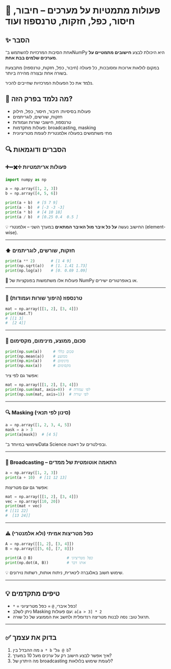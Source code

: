 # 📘 פעולות מתמטיות על מערכים – חיבור, חיסור, כפל, חזקות, טרנספוז ועוד

## ✨ הסבר
אחת הסיבות המרכזיות להשתמש ב־NumPy היא היכולת לבצע **חישובים מתמטיים על מערכים שלמים בבת אחת**. 

במקום לולאות ארוכות ומסובכות, כל פעולה (חיבור, כפל, חזקות, טרנספוז) מתבצעת בשורה אחת ובצורה מהירה ביותר. 

נלמד את כל הפעולות המרכזיות שחייבים להכיר.

## 🧠 מה נלמד בפרק הזה?
- פעולות בסיסיות: חיבור, חיסור, כפל, חילוק
- חזקות, שורשים, לוגריתמים
- טרנספוז, חישובי שורות ועמודות
- פעולות מתקדמות: broadcasting, masking
- מתי משתמשים בפעולה אלמנטרית לעומת מטריציונית

## 🔍 הסברים ודוגמאות

### ➕➖✖️➗ פעולות אריתמטיות

```python
import numpy as np

a = np.array([1, 2, 3])
b = np.array([4, 5, 6])

print(a + b)  # [5 7 9]
print(a - b)  # [-3 -3 -3]
print(a * b)  # [4 10 18]
print(a / b)  # [0.25 0.4  0.5 ]
````

💡 החישוב נעשה **על כל איבר מול האיבר המתאים** במערך השני – אלמנטרי (element-wise).

---

### ⬆️ חזקות, שורשים, לוגריתמים

```python
print(a ** 2)       # [1 4 9]
print(np.sqrt(a))   # [1. 1.41 1.73]
print(np.log(a))    # [0. 0.69 1.09]
```

📌 פעולות אלו משתמשות בפונקציות של NumPy או באופרטורים ישירים.

---

### 🔄 טרנספוז (היפוך שורות ועמודות)

```python
mat = np.array([[1, 2], [3, 4]])
print(mat.T)
# [[1 3]
#  [2 4]]
```

---

### 📏 סכום, ממוצע, מינימום, מקסימום

```python
print(np.sum(a))     # סכום כללי
print(np.mean(a))    # ממוצע
print(np.min(a))     # מינימום
print(np.max(a))     # מקסימום
```

אפשר גם לפי ציר:

```python
mat = np.array([[1, 2], [3, 4]])
print(np.sum(mat, axis=0))  # לפי עמודה
print(np.sum(mat, axis=1))  # לפי שורה
```

---

### 🔍 Masking (סינון לפי תנאי)

```python
a = np.array([1, 2, 3, 4, 5])
mask = a > 3
print(a[mask])  # [4 5]
```

שימושי במיוחד ב־Data Science ובפילטרים על דאטה.

---

### 🔁 Broadcasting – התאמה אוטומטית של ממדים

```python
a = np.array([1, 2, 3])
print(a + 10)  # [11 12 13]
```

אפשר גם עם מטריצות:

```python
mat = np.array([[1, 2], [3, 4]])
vec = np.array([10, 20])
print(mat + vec)
# [[11 22]
#  [13 24]]
```

---

### ⚠️ כפל מטריצות אמיתי (ולא אלמנטרי)

```python
A = np.array([[1, 2], [3, 4]])
B = np.array([[5, 6], [7, 8]])

print(A @ B)               # כפל מטריציוני
print(np.dot(A, B))        # אותו דבר
```

💡 שימוש חשוב באלגברה לינארית, ניתוח אותות, רשתות נוירונים.

---

## 💡 טיפים מתקדמים

* `*` = כפל איברי, `@` = כפל מטריציוני!
* ניתן לשלב Masking עם פעולות: `a[a > 3] * 2`
* תרגול טוב: נסה לבנות מטריצה רנדומלית ולחשב את הממוצע של כל שורה.

---

## ✅ בדוק את עצמך

1. מה ההבדל בין `a * b` ל־`a @ b`?
2. איך אפשר לבצע חישוב רק על ערכים מעל 10 במערך?
3. מה היתרון של broadcasting לעומת שימוש בלולאות?
